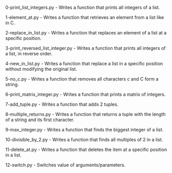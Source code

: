 0-print_list_integers.py - Writes a function that prints all integers of a list.

1-element_at.py - Writes a function that retrieves an element from a list like in C.

2-replace_in_list.py - Writes a function that replaces an element of a list at a specific position.

3-print_reversed_list_integer.py - Writes a function that prints all integers of a list, in reverse order.

4-new_in_list.py - Writes a function that replace a list in a specific position without modifying the original list.

5-no_c.py - Writes a function that removes all characters c and C form a string.

6-print_matrix_integer.py - Writes a function that prints a matrix of integers.

7-add_tuple.py - Writes a function that adds 2 tuples.

8-multiple_returns.py - Writes a function that returns a tuple with the length of a string and its first character.

9-max_integer.py - Writes a function that finds the biggest integer of a list.

10-divisible_by_2.py - Writes a function that finds all multiples of 2 in a list.

11-delete_at.py - Writes a function that deletes the item at a specific position in a list.

12-switch.py - Switches value of arguments/parameters.
